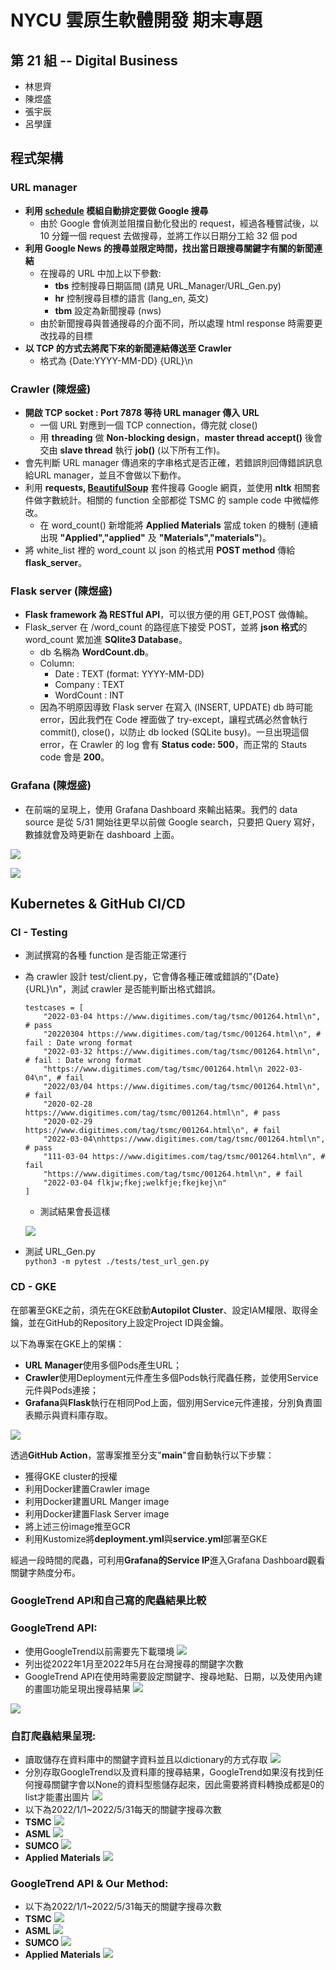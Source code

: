 # NYCU 雲原生軟體開發 期末專題

## 第 21 組 -- Digital Business

- 林思齊
- 陳煜盛
- 張宇辰
- 呂學謹

## 程式架構

### URL manager

- **利用 [schedule](https://schedule.readthedocs.io/en/stable/) 模組自動排定要做 Google 搜尋**
    - 由於 Google 會偵測並阻擋自動化發出的 request，經過各種嘗試後，以 10 分鐘一個 request 去做搜尋，並將工作以日期分工給 32 個 pod
- **利用 Google News 的搜尋並限定時間，找出當日跟搜尋關鍵字有關的新聞連結**
    - 在搜尋的 URL 中加上以下參數: 
        - **tbs** 控制搜尋日期區間 (請見 URL_Manager/URL_Gen.py)
        - **hr** 控制搜尋目標的語言 (lang_en, 英文)
        - **tbm** 設定為新聞搜尋 (nws)
    - 由於新聞搜尋與普通搜尋的介面不同，所以處理 html response 時需要更改找尋的目標
- **以 TCP 的方式去將爬下來的新聞連結傳送至 Crawler**
    - 格式為 {Date:YYYY-MM-DD} {URL}\n

### Crawler (陳煜盛)

- **開啟 TCP socket : Port 7878 等待 URL manager 傳入 URL**
    - 一個 URL 對應到一個 TCP connection，傳完就 close()
    - 用 **threading** 做 **Non-blocking design**，**master thread accept()** 後會交由 **slave thread** 執行 **job()** (以下所有工作)。
- 會先判斷 URL manager 傳過來的字串格式是否正確，若錯誤則回傳錯誤訊息給URL manager，並且不會做以下動作。
- 利用 **requests, [BeautifulSoup](https://github.com/wention/BeautifulSoup4)** 套件搜尋 Google 網頁，並使用 **nltk** 相關套件做字數統計。相關的 function 全部都從 TSMC 的 sample code 中微幅修改。
    - 在 word_count() 新增能將 **Applied Materials** 當成 token 的機制 (連續出現 **"Applied","applied"** 及 **"Materials","materials"**)。
- 將 white_list 裡的 word_count 以 json 的格式用 **POST method** 傳給 **flask_server**。

### Flask server (陳煜盛)

- **Flask framework 為 RESTful API**，可以很方便的用 GET,POST 做傳輸。
- Flask_server 在 /word_count 的路徑底下接受 POST，並將 **json 格式**的 word_count 累加進 **SQlite3 Database**。
    - db 名稱為 **WordCount.db**。
    - Column: 
        - Date : TEXT (format: YYYY-MM-DD)
        - Company : TEXT
        - WordCount : INT
    - 因為不明原因導致 Flask server 在寫入 (INSERT, UPDATE) db 時可能 error，因此我們在 Code 裡面做了 try-except，讓程式碼必然會執行 commit(), close()，以防止 db locked (SQLite busy)。一旦出現這個 error，在 Crawler 的 log 會有 **Status code: 500**，而正常的 Stauts code 會是 **200**。

### Grafana (陳煜盛)

- 在前端的呈現上，使用 Grafana Dashboard 來輸出結果。我們的 data source 是從 5/31 開始往更早以前做 Google search，只要把 Query 寫好，數據就會及時更新在 dashboard 上面。

![](imgs/trend2.png)

![](imgs/trend1.png)

## Kubernetes & GitHub CI/CD

### CI - Testing

- 測試撰寫的各種 function 是否能正常運行
- 為 crawler 設計 test/client.py，它會傳各種正確或錯誤的"{Date} {URL}\n"，測試 crawler 是否能判斷出格式錯誤。
    ```python3=
    testcases = [
        "2022-03-04 https://www.digitimes.com/tag/tsmc/001264.html\n", # pass
        "20220304 https://www.digitimes.com/tag/tsmc/001264.html\n", # fail : Date wrong format
        "2022-03-32 https://www.digitimes.com/tag/tsmc/001264.html\n", # fail : Date wrong format
        "https://www.digitimes.com/tag/tsmc/001264.html\n 2022-03-04\n", # fail
        "2022/03/04 https://www.digitimes.com/tag/tsmc/001264.html\n", # fail
        "2020-02-28     https://www.digitimes.com/tag/tsmc/001264.html\n", # pass
        "2020-02-29     https://www.digitimes.com/tag/tsmc/001264.html\n", # fail
        "2022-03-04\nhttps://www.digitimes.com/tag/tsmc/001264.html\n", # pass
        "111-03-04 https://www.digitimes.com/tag/tsmc/001264.html\n", # fail
        "https://www.digitimes.com/tag/tsmc/001264.html\n", # fail
        "2022-03-04 flkjw;fkej;welkfje;fkejkej\n"
    ]
    ```
    - 測試結果會長這樣

    ![](imgs/test.png)
    
- 測試 URL_Gen.py  
    ```python3 -m pytest ./tests/test_url_gen.py```

### CD - GKE

在部署至GKE之前，須先在GKE啟動**Autopilot Cluster**、設定IAM權限、取得金鑰，並在GitHub的Repository上設定Project ID與金鑰。

以下為專案在GKE上的架構：

 * **URL Manager**使用多個Pods產生URL；
 * **Crawler**使用Deployment元件產生多個Pods執行爬蟲任務，並使用Service元件與Pods連接；
 * **Grafana**與**Flask**執行在相同Pod上面，個別用Service元件連接，分別負責圖表顯示與資料庫存取。

![](imgs/gke_architecture.png)

透過**GitHub Action**，當專案推至分支"**main**"會自動執行以下步驟：
 * 獲得GKE cluster的授權
 * 利用Docker建置Crawler image
 * 利用Docker建置URL Manger image
 * 利用Docker建置Flask Server image
 * 將上述三份image推至GCR
 * 利用Kustomize將**deployment.yml**與**service.yml**部署至GKE

經過一段時間的爬蟲，可利用**Grafana的Service IP**進入Grafana Dashboard觀看關鍵字熱度分布。

### GoogleTrend API和自己寫的爬蟲結果比較
### GoogleTrend API:
- 使用GoogleTrend以前需要先下載環境
![](https://i.imgur.com/G86s0Mt.png)
- 列出從2022年1月至2022年5月在台灣搜尋的關鍵字次數
- GoogleTrend API在使用時需要設定關鍵字、搜尋地點、日期，以及使用內建的畫圖功能呈現出搜尋結果
![](https://i.imgur.com/qe1BAdf.png)

![](https://i.imgur.com/rLCwFZH.png)

### 自訂爬蟲結果呈現:
- 讀取儲存在資料庫中的關鍵字資料並且以dictionary的方式存取
![](https://i.imgur.com/xgbrH0A.png)
- 分別存取GoogleTrend以及資料庫的搜尋結果，GoogleTrend如果沒有找到任何搜尋關鍵字會以None的資料型態儲存起來，因此需要將資料轉換成都是0的list才能畫出圖片
![](https://i.imgur.com/dxeLKD4.png)
- 以下為2022/1/1~2022/5/31每天的關鍵字搜尋次數
- **TSMC**
![](https://i.imgur.com/sPg2vTu.png)
- **ASML**
![](https://i.imgur.com/nzTzVMT.png)
- **SUMCO**
![](https://i.imgur.com/8zwNnWG.png)
- **Applied Materials**
![](https://i.imgur.com/cSCabut.png)

### GoogleTrend API & Our Method:
- 以下為2022/1/1~2022/5/31每天的關鍵字搜尋次數
- **TSMC**
![](https://i.imgur.com/OlVVMIJ.png)
- **ASML**
![](https://i.imgur.com/gFjwFbZ.png)
- **SUMCO**
![](https://i.imgur.com/yCkfAfH.png)
- **Applied Materials**
![](https://i.imgur.com/dxvZONW.png)
